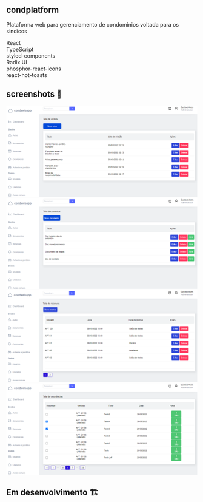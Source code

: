 ## condplatform
Plataforma web para gerenciamento de condomìnios voltada para os sindicos

React <br />
TypeScript <br />
styled-components <br />
Radix UI <br />
phosphor-react-icons <br />
react-hot-toasts <br />

## screenshots 📸

<img src="https://github.com/gustarpd/condplatform/blob/main/.github/avisos.png" />
<img src="https://github.com/gustarpd/condplatform/blob/main/.github/doc.png" />
<img src="https://github.com/gustarpd/condplatform/blob/main/.github/reservas.png" />
<img src="https://github.com/gustarpd/condplatform/blob/main/.github/ocorrencia.png" />

## Em desenvolvimento 🏗️
